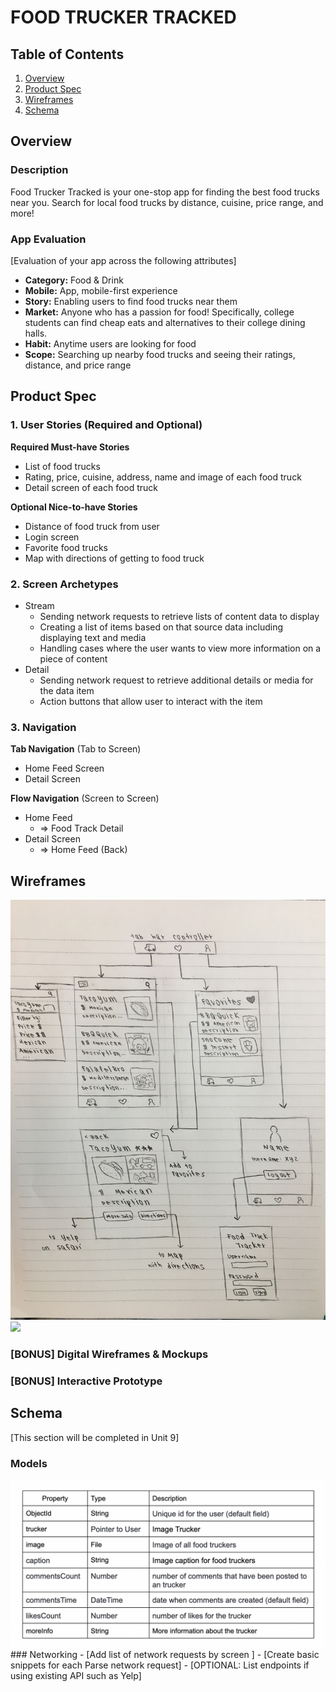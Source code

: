 # FOOD TRUCKER TRACKED

## Table of Contents
1. [Overview](#Overview)
1. [Product Spec](#Product-Spec)
1. [Wireframes](#Wireframes)
2. [Schema](#Schema)

## Overview
### Description
Food Trucker Tracked is your one-stop app for finding the best food trucks near you. Search for local food trucks by distance, cuisine, price range, and more! 

### App Evaluation
[Evaluation of your app across the following attributes]
- **Category:** Food & Drink
- **Mobile:** App, mobile-first experience
- **Story:** Enabling users to find food trucks near them
- **Market:** Anyone who has a passion for food! Specifically, college students can find cheap eats and alternatives to their college dining halls.
- **Habit:** Anytime users are looking for food
- **Scope:** Searching up nearby food trucks and seeing their ratings, distance, and price range

## Product Spec

### 1. User Stories (Required and Optional)

**Required Must-have Stories**

* List of food trucks
* Rating, price, cuisine, address, name and image of each food truck
* Detail screen of each food truck

**Optional Nice-to-have Stories**

* Distance of food truck from user
* Login screen
* Favorite food trucks
* Map with directions of getting to food truck

### 2. Screen Archetypes

* Stream
   * Sending network requests to retrieve lists of content data to display
   * Creating a list of items based on that source data including displaying text and media
   * Handling cases where the user wants to view more information on a piece of content
* Detail
   * Sending network request to retrieve additional details or media for the data item
   * Action buttons that allow user to interact with the item

### 3. Navigation

**Tab Navigation** (Tab to Screen)

* Home Feed Screen
* Detail Screen

**Flow Navigation** (Screen to Screen)

* Home Feed
   * => Food Track Detail
* Detail Screen
   * => Home Feed (Back)

## Wireframes
<img src="67052537119__BCBEE8A5-4E6C-4911-BF94-01041B3FD46C.JPG" width=600>

<img src="MiroWireFrame" width=600>

### [BONUS] Digital Wireframes & Mockups

### [BONUS] Interactive Prototype

## Schema 
[This section will be completed in Unit 9]
### Models
<img src="model.png" width=600>
### Networking
- [Add list of network requests by screen ]
- [Create basic snippets for each Parse network request]
- [OPTIONAL: List endpoints if using existing API such as Yelp]
